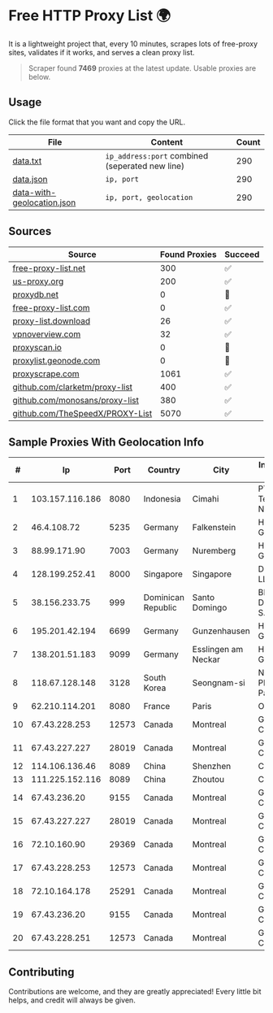 
# Free HTTP Proxy List 🌍

It is a lightweight project that, every 10 minutes, scrapes lots of free-proxy sites, validates if it works, and serves a clean proxy list.


> Scraper found **7469** proxies at the latest update. Usable proxies are below.

## Usage

Click the file format that you want and copy the URL.


|File|Content|Count|
|----|-------|-----|
|[data.txt](https://raw.githubusercontent.com/themiralay/Proxy-List-World/master/data.txt)|`ip_address:port` combined (seperated new line)|290|
|[data.json](https://raw.githubusercontent.com/themiralay/Proxy-List-World/master/data.json)|`ip, port`|290|
|[data-with-geolocation.json](https://raw.githubusercontent.com/themiralay/Proxy-List-World/master/data-with-geolocation.json)|`ip, port, geolocation`|290|

## Sources

|Source|Found Proxies|Succeed|
|------|-------------|-------|
|[free-proxy-list.net](https://free-proxy-list.net)|300|✅|
|[us-proxy.org](https://www.us-proxy.org)|200|✅|
|[proxydb.net](http://proxydb.net)|0|🚫|
|[free-proxy-list.com](https://free-proxy-list.com/?page=&port=&type%5B%5D=http&type%5B%5D=https&up_time=0&search=Search)|0|✅|
|[proxy-list.download](https://www.proxy-list.download/HTTP)|26|✅|
|[vpnoverview.com](https://vpnoverview.com/privacy/anonymous-browsing/free-proxy-servers)|32|✅|
|[proxyscan.io](https://www.proxyscan.io)|0|🚫|
|[proxylist.geonode.com](https://proxylist.geonode.com/api/proxy-list?limit=300&page=1&sort_by=lastChecked&sort_type=desc&protocols=http,https)|0|🚫|
|[proxyscrape.com](https://api.proxyscrape.com/v2/?request=displayproxies&protocol=http&timeout=10000&country=all&ssl=all&anonymity=all)|1061|✅|
|[github.com/clarketm/proxy-list](https://raw.githubusercontent.com/clarketm/proxy-list/master/proxy-list-raw.txt)|400|✅|
|[github.com/monosans/proxy-list](https://raw.githubusercontent.com/monosans/proxy-list/main/proxies/http.txt)|380|✅|
|[github.com/TheSpeedX/PROXY-List](https://raw.githubusercontent.com/TheSpeedX/PROXY-List/master/http.txt)|5070|✅|


## Sample Proxies With Geolocation Info

|#|Ip|Port|Country|City|Internet Service Provider|
|-|--|----|-------|----|-------------------------|
|1|103.157.116.186|8080|Indonesia|Cimahi|PT Cloud Teknologi Nusantara|
|2|46.4.108.72|5235|Germany|Falkenstein|Hetzner Online GmbH|
|3|88.99.171.90|7003|Germany|Nuremberg|Hetzner Online GmbH|
|4|128.199.252.41|8000|Singapore|Singapore|DigitalOcean, LLC|
|5|38.156.233.75|999|Dominican Republic|Santo Domingo|BITNET DOMINICANA, S.R.L.|
|6|195.201.42.194|6699|Germany|Gunzenhausen|Hetzner Online GmbH|
|7|138.201.51.183|9099|Germany|Esslingen am Neckar|Hetzner Online GmbH|
|8|118.67.128.148|3128|South Korea|Seongnam-si|Naver Business Platform Asia Pacific Pte. Ltd.|
|9|62.210.114.201|8080|France|Paris|Online SAS|
|10|67.43.228.253|12573|Canada|Montreal|GloboTech Communications|
|11|67.43.227.227|28019|Canada|Montreal|GloboTech Communications|
|12|114.106.136.46|8089|China|Shenzhen|Chinanet|
|13|111.225.152.116|8089|China|Zhoutou|China Telecom|
|14|67.43.236.20|9155|Canada|Montreal|GloboTech Communications|
|15|67.43.227.227|28019|Canada|Montreal|GloboTech Communications|
|16|72.10.160.90|29369|Canada|Montreal|GloboTech Communications|
|17|67.43.228.253|12573|Canada|Montreal|GloboTech Communications|
|18|72.10.164.178|25291|Canada|Montreal|GloboTech Communications|
|19|67.43.236.20|9155|Canada|Montreal|GloboTech Communications|
|20|67.43.228.251|12573|Canada|Montreal|GloboTech Communications|



## Contributing

Contributions are welcome, and they are greatly appreciated! Every
little bit helps, and credit will always be given.

